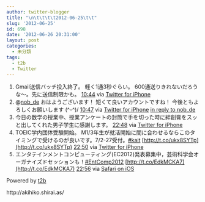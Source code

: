 ```yaml
---
author: twitter-blogger
title: "\n\t\t\t\t2012-06-25\t\t"
slug: '2012-06-25'
id: 698
date: '2012-06-26 20:31:00'
layout: post
categories:
  - 未分類
tags:
  - t2b
  - Twitter
---
```


<div xmlns:georss="http://www.georss.org/georss">

1.  <span><span>Gmail送信バッチ投入終了。 軽く1通3秒ぐらい。 600通送りきれないだろうな～。先に送信制限かも。</span> <span>[<span>10:44</span>](http://twitter.com/o_ob/status/217372811637964801) <span>via [Twitter for iPhone](http://twitter.com/download/iphone)</span></span></span>
2.  <span><span>@[nob_de](http://twitter.com/nob_de "nob_de") おはようございます！ 短くて良いアカウントですね！ 今後ともよろしくお願いします (^-^)/</span> <span>[<span>10:47</span>](http://twitter.com/o_ob/status/217373600242614273) <span>via [Twitter for iPhone](http://twitter.com/download/iphone)</span> [in reply to nob_de](http://twitter.com/nob_de/status/217155198500614144)</span></span>
3.  <span><span>今日の数学の授業中、授業アンケートの封筒で手を切った時に絆創膏をスッと出してくれた男子学生に感謝します。</span> <span>[<span>22:48</span>](http://twitter.com/o_ob/status/217554892355670016) <span>via [Twitter for iPhone](http://twitter.com/download/iphone)</span></span></span>
4.  <span><span>TOEIC学内団体受験開始。 M1/3年生が就活開始に間に合わせるならこのタイミングで受けるのが良いです。7/2-27受付。[#kait](http://twitter.com/search?q=%23kait "#kait") [http://t.co/ukx8SYTp](http://t.co/ukx8SYTp)</span> <span>[<span>22:50</span>](http://twitter.com/o_ob/status/217555513351745536) <span>via [Twitter for iPhone](http://twitter.com/download/iphone)</span></span></span>
5.  <span><span>エンタテインメントコンピューティング(EC2012)発表募集中，芸術科学会オーガナイズドセッションも！[#EntComp2012](http://twitter.com/search?q=%23EntComp2012 "#EntComp2012") [http://t.co/EdkMCKA7](http://t.co/EdkMCKA7)</span> <span>[<span>22:56</span>](http://twitter.com/o_ob/status/217556829184602113) <span>via [Safari on iOS](http://www.apple.com)</span></span></span>

</div>

Powered by [t2b](http://t2b.utilz.jp/)

<div>http://akihiko.shirai.as/</div>